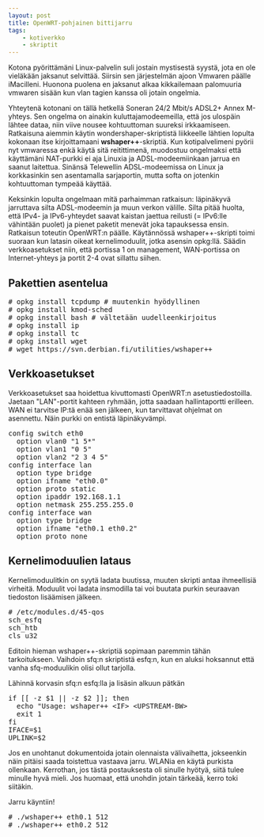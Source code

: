 ```yaml
---
layout: post
title: OpenWRT-pohjainen bittijarru
tags:
    - kotiverkko
    - skriptit
---
```


Kotona pyörittämäni Linux-palvelin suli jostain mystisestä syystä, jota en ole vieläkään jaksanut selvittää. Siirsin sen järjestelmän ajoon Vmwaren päälle iMacilleni. Huonona puolena en jaksanut alkaa kikkailemaan palomuuria vmwaren sisään kun vlan tagien kanssa oli jotain ongelmia.

Yhteytenä kotonani on tällä hetkellä Soneran 24/2 Mbit/s ADSL2+ Annex M-yhteys. Sen ongelma on ainakin kuluttajamodeemeilla, että jos ulospäin lähtee dataa, niin viive nousee kohtuuttoman suureksi irkkaamiseen. Ratkaisuna aiemmin käytin wondershaper-skriptistä liikkeelle lähtien lopulta kokonaan itse kirjoittamaani **wshaper++**\-skriptiä. Kun kotipalvelimeni pyörii nyt vmwaressa enkä käytä sitä reitittimenä, muodostuu ongelmaksi että käyttämäni NAT-purkki ei aja Linuxia ja ADSL-modeemiinkaan jarrua en saanut laitettua. Sinänsä Telewellin ADSL-modeemissa on Linux ja korkkasinkin sen asentamalla sarjaportin, mutta softa on jotenkin kohtuuttoman tympeää käyttää.

Keksinkin lopulta ongelmaan mitä parhaimman ratkaisun: läpinäkyvä jarruttava silta ADSL-modeemin ja muun verkon välille. Silta pitää huolta, että IPv4- ja IPv6-yhteydet saavat kaistan jaettua reilusti (= IPv6:lle vähintään puolet) ja pienet paketit menevät joka tapauksessa ensin. Ratkaisun toteutin OpenWRT:n päälle. Käytännössä wshaper++-skripti toimi suoraan kun latasin oikeat kernelimoduulit, jotka asensin opkg:llä. Säädin verkkoasetukset niin, että portissa 1 on management, WAN-portissa on Internet-yhteys ja portit 2-4 ovat sillattu siihen. 

## Pakettien asentelua ##

<pre>
# opkg install tcpdump # muutenkin hyödyllinen
# opkg install kmod-sched
# opkg install bash # vältetään uudelleenkirjoitus
# opkg install ip
# opkg install tc
# opkg install wget
# wget https://svn.derbian.fi/utilities/wshaper++
</pre>

## Verkkoasetukset ##

Verkkoasetukset saa hoidettua kivuttomasti OpenWRT:n asetustiedostoilla. Jaetaan "LAN"-portit kahteen ryhmään, jotta saadaan hallintaportti erilleen. WAN ei tarvitse IP:tä enää sen jälkeen, kun tarvittavat ohjelmat on asennettu. Näin purkki on entistä läpinäkyvämpi.

<pre>
config switch eth0
  option vlan0 "1 5*"
  option vlan1 "0 5"
  option vlan2 "2 3 4 5"
config interface lan
  option type bridge
  option ifname "eth0.0"
  option proto static
  option ipaddr 192.168.1.1
  option netmask 255.255.255.0
config interface wan
  option type bridge
  option ifname "eth0.1 eth0.2"
  option proto none
</pre>

## Kernelimoduulien lataus ##

Kernelimoduulitkin on syytä ladata buutissa, muuten skripti antaa ihmeellisiä virheitä. Moduulit voi ladata insmodilla tai voi buutata purkin seuraavan tiedoston lisäämisen jälkeen.

<pre>
# /etc/modules.d/45-qos
sch_esfq
sch_htb
cls_u32
</pre>

Editoin hieman wshaper++-skriptiä sopimaan paremmin tähän tarkoitukseen. Vaihdoin sfq:n skriptistä esfq:n, kun en aluksi hoksannut että vanha sfq-moduulikin olisi ollut tarjolla. 

Lähinnä korvasin sfq:n esfq:lla ja lisäsin alkuun pätkän

<pre>
if [[ -z $1 || -z $2 ]]; then
  echo "Usage: wshaper++ &lt;IF&gt; &lt;UPSTREAM-BW&gt;
  exit 1
fi
IFACE=$1
UPLINK=$2
</pre>

Jos en unohtanut dokumentoida jotain olennaista välivaihetta, jokseenkin näin pitäisi saada toistettua vastaava jarru. WLANia en käytä purkista ollenkaan. Kerrothan, jos tästä postauksesta oli sinulle hyötyä, siitä tulee minulle hyvä mieli. Jos huomaat, että unohdin jotain tärkeää, kerro toki siitäkin.

Jarru käyntiin!

<pre>
# ./wshaper++ eth0.1 512
# ./wshaper++ eth0.2 512
</pre>

